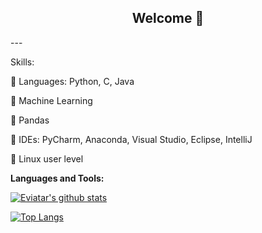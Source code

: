 <div align="center">
  
 ## **Welcome**  👋

</div>
---

Skills:



	Languages: Python, C, Java

	Machine Learning

	Pandas

	IDEs: PyCharm, Anaconda, Visual Studio, Eclipse, IntelliJ

	Linux user level

**Languages and Tools:**  




[![Eviatar's github stats](https://github-readme-stats.vercel.app/api?username=EN555&show_icons=true&count_private=true)](https://github.com/EN555/github-readme-stats)

[![Top Langs](https://github-readme-stats.vercel.app/api/top-langs/?username=EN555&show_icons=true&layout=compact)](https://github.com/EN555/github-readme-stats)


